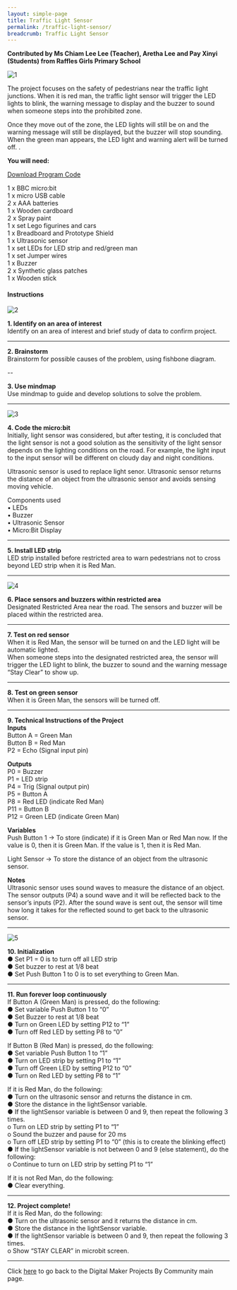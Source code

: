 ```yaml
---
layout: simple-page
title: Traffic Light Sensor
permalink: /traffic-light-sensor/
breadcrumb: Traffic Light Sensor
---
```

**Contributed by Ms Chiam Lee Lee (Teacher), Aretha Lee and Pay Xinyi (Students) from Raffles Girls Primary School**

![1](/images/in-schools/digital-maker/projects/a-better-world/traffic-light-sensor/traffic-light-sensor1.jpg)

The project focuses on the safety of pedestrians near the traffic light junctions. When it is red man, the traffic light sensor will trigger the LED lights to blink, the warning message to display and the buzzer to sound when someone steps into the prohibited zone.

 

Once they move out of the zone, the LED lights will still be on and the warning message will still be displayed, but the buzzer will stop sounding. When the green man appears, the LED light and warning alert will be turned off. .<br>

**You will need:**<br>

[Download Program Code](/files/projects/a-better-world/traffic-light-sensor-program-code.hex)<br>


1 x BBC micro:bit<br>
1 x micro USB cable<br>
2 x AAA batteries<br>
1 x Wooden cardboard<br>
2 x Spray paint<br>
1 x set Lego figurines and cars<br>
1 x Breadboard and Prototype Shield<br>
1 x Ultrasonic sensor<br>
1 x set LEDs for LED strip and red/green man<br>
1 x set Jumper wires<br>
1 x Buzzer<br>
2 x Synthetic glass patches<br>
1 x Wooden stick<br>

#### Instructions

![2](/images/in-schools/digital-maker/projects/a-better-world/traffic-light-sensor/traffic-light-sensor2.jpg)

**1.  Identify on an area of interest** <br>
Identify on an area of interest and brief study of data to confirm project.<br>

---

**2.  Brainstorm** <br>
Brainstorm for possible causes of the problem, using fishbone diagram.<br>

--

**3. Use mindmap** <br>
Use mindmap to guide and develop solutions to solve the problem.<br>

---

![3](/images/in-schools/digital-maker/projects/a-better-world/traffic-light-sensor/traffic-light-sensor3.jpg)

**4. Code the micro:bit**<br>
Initially, light sensor was considered, but after testing, it is concluded that the light sensor is not a good solution as the sensitivity of the light sensor depends on the lighting conditions on the road. For example, the light input to the input sensor will be different on cloudy day and night conditions.

Ultrasonic sensor is used to replace light senor. Ultrasonic sensor returns the distance of an object from the ultrasonic sensor and avoids sensing moving vehicle.

Components used<br>
• LEDs<br>
• Buzzer<br>
• Ultrasonic Sensor<br>
• Micro:Bit Display<br>
 
---

**5. Install LED strip**<br>
LED strip installed before restricted area to warn pedestrians not to cross beyond LED strip when it is Red Man.<br>

---

![4](/images/in-schools/digital-maker/projects/a-better-world/traffic-light-sensor/traffic-light-sensor1.jpg)

**6. Place sensors and buzzers within restricted area**<br>
Designated Restricted Area near the road. The sensors and buzzer will be placed within the restricted area.<br>

---

**7. Test on red sensor**<br>
When it is Red Man, the sensor will be turned on and the LED light will be automatic lighted.<br>
When someone steps into the designated restricted area, the sensor will trigger the LED light to blink, the buzzer to sound and the warning message “Stay Clear” to show up.<br>

---

**8. Test on green sensor**<br>
When it is Green Man, the sensors will be turned off.<br>

---

**9. Technical Instructions of the Project**<br>
**Inputs**<br>
Button A = Green Man<br>
Button B = Red Man<br>
P2 = Echo (Signal input pin)<br>

**Outputs**<br>
P0 = Buzzer<br>
P1 = LED strip<br>
P4 = Trig (Signal output pin)<br>
P5 = Button A<br>
P8 = Red LED (indicate Red Man)<br>
P11 = Button B<br>
P12 = Green LED (indicate Green Man)<br>

**Variables**<br>
Push Button 1 → To store (indicate) if it is Green Man or Red Man now. If the value is 0, then it is Green Man. If the value is 1, then it is Red Man.<br>

Light Sensor → To store the distance of an object from the ultrasonic sensor.<br>  

**Notes**<br>
Ultrasonic sensor uses sound waves to measure the distance of an object. The sensor outputs (P4) a sound wave and it will be reflected back to the sensor’s inputs (P2). After the sound wave is sent out, the sensor will time how long it takes for the reflected sound to get back to the ultrasonic sensor.<br>

---

![5](/images/in-schools/digital-maker/projects/a-better-world/traffic-light-sensor/traffic-light-sensor4.jpg)

**10.  Initialization**<br>
● Set P1 = 0 is to turn off all LED strip<br>
● Set buzzer to rest at 1/8 beat<br>
● Set Push Button 1 to 0 is to set everything to Green Man.<br>

---

**11.  Run forever loop continuously**<br>
If Button A (Green Man) is pressed, do the following:<br>
● Set variable Push Button 1 to “0”<br>
● Set Buzzer to rest at 1/8 beat<br>
● Turn on Green LED by setting P12 to “1”<br>
● Turn off Red LED by setting P8 to “0”<br>

If Button B (Red Man) is pressed, do the following:<br>
● Set variable Push Button 1 to “1”<br>
● Turn on LED strip by setting P1 to “1”<br>
● Turn off Green LED by setting P12 to “0”<br>
● Turn on Red LED by setting P8 to “1”<br>

If it is Red Man, do the following:<br>
● Turn on the ultrasonic sensor and returns the distance in cm.<br>
● Store the distance in the lightSensor variable.<br>
● If the lightSensor variable is between 0 and 9, then repeat the following 3 times.<br>
o Turn on LED strip by setting P1 to “1”<br>
o Sound the buzzer and pause for 20 ms<br>
o Turn off LED strip by setting P1 to “0” (this is to create the blinking effect)<br>
● If the lightSensor variable is not between 0 and 9 (else statement), do the following:<br>
o Continue to turn on LED strip by setting P1 to “1”<br>

If it is not Red Man, do the following:<br>
● Clear everything.<br>

---

**12.  Project complete!**<br>
If it is Red Man, do the following:<br>
● Turn on the ultrasonic sensor and it returns the distance in cm.<br>
● Store the distance in the lightSensor variable.<br>
● If the lightSensor variable is between 0 and 9, then repeat the following 3 times.<br>
o Show “STAY CLEAR” in microbit screen.<br>

---

Click [here](/in-schools/digital-maker/projects/) to go back to the Digital Maker Projects By Community main page.
